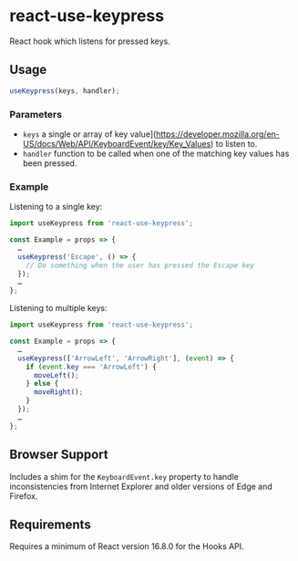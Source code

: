 # react-use-keypress

React hook which listens for pressed keys.

## Usage

```jsx
useKeypress(keys, handler);
```

### Parameters

- `keys` a single or array of key value](https://developer.mozilla.org/en-US/docs/Web/API/KeyboardEvent/key/Key_Values) to listen to.
- `handler` function to be called when one of the matching key values has been pressed.

### Example

Listening to a single key:

```jsx
import useKeypress from 'react-use-keypress';

const Example = props => {
  …
  useKeypress('Escape', () => {
    // Do something when the user has pressed the Escape key
  });
  …
};
```

Listening to multiple keys:

```jsx
import useKeypress from 'react-use-keypress';

const Example = props => {
  …
  useKeypress(['ArrowLeft', 'ArrowRight'], (event) => {
    if (event.key === 'ArrowLeft') {
      moveLeft();
    } else {
      moveRight();
    }
  });
  …
};
```

## Browser Support

Includes a shim for the `KeyboardEvent.key` property to handle inconsistencies from Internet Explorer and older versions of Edge and Firefox. 

## Requirements

Requires a minimum of React version 16.8.0 for the Hooks API.

